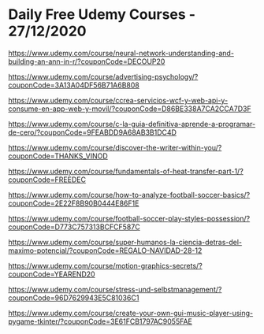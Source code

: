 # Daily Free Udemy Courses - 27/12/2020

https://www.udemy.com/course/neural-network-understanding-and-building-an-ann-in-r/?couponCode=DECOUP20
https://www.udemy.com/course/advertising-psychology/?couponCode=3A13A04DF56B71A6B808
https://www.udemy.com/course/ccrea-servicios-wcf-y-web-api-y-consume-en-app-web-y-movil/?couponCode=D86BE338A7CA2CCA7D3F
https://www.udemy.com/course/c-la-guia-definitiva-aprende-a-programar-de-cero/?couponCode=9FEABDD9A68AB3B1DC4D
https://www.udemy.com/course/discover-the-writer-within-you/?couponCode=THANKS_VINOD
https://www.udemy.com/course/fundamentals-of-heat-transfer-part-1/?couponCode=FREEDEC
https://www.udemy.com/course/how-to-analyze-football-soccer-basics/?couponCode=2E22F8B90B0444E86F1E
https://www.udemy.com/course/football-soccer-play-styles-possession/?couponCode=D773C757313BCFCF587C
https://www.udemy.com/course/super-humanos-la-ciencia-detras-del-maximo-potencial/?couponCode=REGALO-NAVIDAD-28-12
https://www.udemy.com/course/motion-graphics-secrets/?couponCode=YEAREND20
https://www.udemy.com/course/stress-und-selbstmanagement/?couponCode=96D7629943E5C81036C1
https://www.udemy.com/course/create-your-own-gui-music-player-using-pygame-tkinter/?couponCode=3E61FCB1797AC9055FAE
